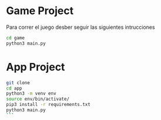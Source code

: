 # Game Project

Para correr el juego desber seguir las siguientes intrucciones

```sh
cd game
python3 main.py
```


# App Project

````sh
git clone
cd app
python3 -m venv env
source env/bin/activate/
pip3 install -r requirements.txt
python3 main.py
```